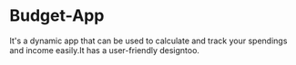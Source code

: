 # Budget-App
It's a dynamic app that can be used to calculate and track your spendings and income easily.It has a user-friendly designtoo.  
